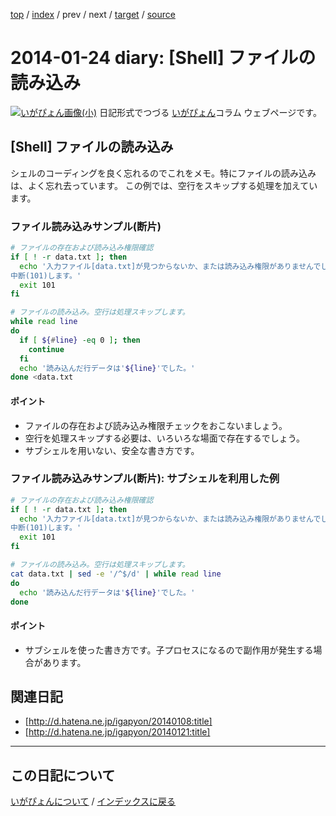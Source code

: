 [top](https://igapyon.github.io/diary/) 
 / [index](https://igapyon.github.io/diary/2014/index.html) 
 / prev 
 / next 
 / [target](https://igapyon.github.io/diary/2014/ig140124.html) 
 / [source](https://github.com/igapyon/diary/blob/gh-pages/2014/ig140124.html.src.md) 

2014-01-24 diary: [Shell] ファイルの読み込み
=====================================================================================================
[![いがぴょん画像(小)](https://igapyon.github.io/diary/images/iga200306s.jpg "いがぴょん")](https://igapyon.github.io/diary/memo/memoigapyon.html) 日記形式でつづる [いがぴょん](https://igapyon.github.io/diary/memo/memoigapyon.html)コラム ウェブページです。

## [Shell] ファイルの読み込み

シェルのコーディングを良く忘れるのでこれをメモ。特にファイルの読み込みは、よく忘れ去っています。
この例では、空行をスキップする処理を加えています。

### ファイル読み込みサンプル(断片)


```sh
# ファイルの存在および読み込み権限確認
if [ ! -r data.txt ]; then
  echo '入力ファイル[data.txt]が見つからないか、または読み込み権限がありませんでした。処理
中断(101)します。'
  exit 101
fi

# ファイルの読み込み。空行は処理スキップします。
while read line
do
  if [ ${#line} -eq 0 ]; then
    continue
  fi
  echo '読み込んだ行データは'${line}'でした。'
done <data.txt
```


#### ポイント


* ファイルの存在および読み込み権限チェックをおこないましょう。
* 空行を処理スキップする必要は、いろいろな場面で存在するでしょう。
* サブシェルを用いない、安全な書き方です。



### ファイル読み込みサンプル(断片): サブシェルを利用した例


```sh
# ファイルの存在および読み込み権限確認
if [ ! -r data.txt ]; then
  echo '入力ファイル[data.txt]が見つからないか、または読み込み権限がありませんでした。処理
中断(101)します。'
  exit 101
fi

# ファイルの読み込み。空行は処理スキップします。
cat data.txt | sed -e '/^$/d' | while read line
do
  echo '読み込んだ行データは'${line}'でした。'
done
```


#### ポイント


* サブシェルを使った書き方です。子プロセスになるので副作用が発生する場合があります。



## 関連日記


* [http://d.hatena.ne.jp/igapyon/20140108:title]
* [http://d.hatena.ne.jp/igapyon/20140121:title]




----------------------------------------------------------------------------------------------------

## この日記について
[いがぴょんについて](https://igapyon.github.io/diary/memo/memoigapyon.html) / [インデックスに戻る](https://igapyon.github.io/diary/idxall.html)
